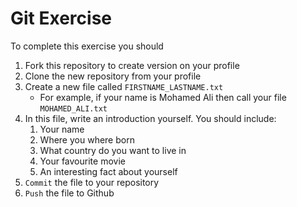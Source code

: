 # Git Exercise

To complete this exercise you should

1. Fork this repository to create version on your profile
2. Clone the new repository from your profile
3. Create a new file called `FIRSTNAME_LASTNAME.txt`
   - For example, if your name is Mohamed Ali then call your file `MOHAMED_ALI.txt`
4. In this file, write an introduction yourself. You should include:
   1. Your name
   2. Where you where born
   3. What country do you want to live in
   4. Your favourite movie
   5. An interesting fact about yourself
5. `Commit` the file to your repository
6. `Push` the file to Github
